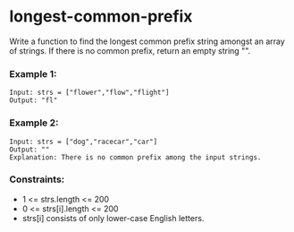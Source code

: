 # longest-common-prefix
Write a function to find the longest common prefix string amongst an array of strings. If there is no common prefix, return an empty string "".

### Example 1:
```
Input: strs = ["flower","flow","flight"]
Output: "fl"
```

### Example 2:
```
Input: strs = ["dog","racecar","car"]
Output: ""
Explanation: There is no common prefix among the input strings.
```

### Constraints:
* 1 <= strs.length <= 200
* 0 <= strs[i].length <= 200
* strs[i] consists of only lower-case English letters.
